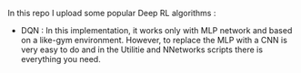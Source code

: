 In this repo I upload some popular Deep RL algorithms :
* DQN : In this implementation, it works only with MLP network and based on a like-gym environment. However, to replace the MLP with a CNN is very easy to do and in the Utilitie and NNetworks scripts there is everything you need.
